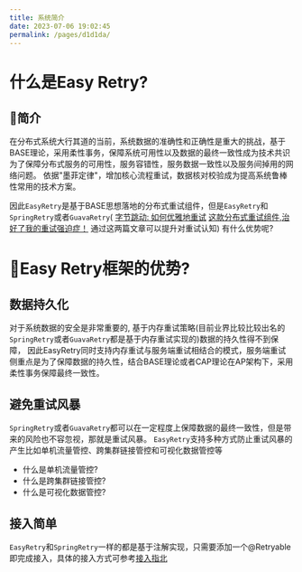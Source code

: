 ```yaml
---
title: 系统简介
date: 2023-07-06 19:02:45
permalink: /pages/d1d1da/
---
```


# 什么是Easy Retry?
## 🌈简介
在分布式系统大行其道的当前，系统数据的准确性和正确性是重大的挑战，基于BASE理论，采用柔性事务，保障系统可用性以及数据的最终一致性成为技术共识
为了保障分布式服务的可用性，服务容错性，服务数据一致性以及服务间掉用的网络问题。 依据"墨菲定律"，增加核心流程重试，数据核对校验成为提高系统鲁棒性常用的技术方案。

因此`EasyRetry`是基于BASE思想落地的分布式重试组件，但是`EasyRetry`和`SpringRetry`或者`GuavaRetry`(
[字节跳动: 如何优雅地重试](https://juejin.cn/post/6914091859463634951)
[这款分布式重试组件,治好了我的重试强迫症！](https://juejin.cn/post/7249607108043145274) 通过这两篇文章可以提升对重试认知) 有什么优势呢?

# 🌈Easy Retry框架的优势?
## 数据持久化
对于系统数据的安全是非常重要的, 基于内存重试策略(目前业界比较比较出名的`SpringRetry`或者`GuavaRetry`都是基于内存重试实现的)数据的持久性得不到保障，
因此EasyRetry同时支持内存重试与服务端重试相结合的模式，服务端重试侧重点是为了保障数据的持久性，结合BASE理论或者CAP理论在AP架构下，采用柔性事务保障最终一致性。

## 避免重试风暴
`SpringRetry`或者`GuavaRetry`都可以在一定程度上保障数据的最终一致性，但是带来的风险也不容忽视，那就是重试风暴。
`EasyRetry`支持多种方式防止重试风暴的产生比如单机流量管控、跨集群链接管控和可视化数据管控等
- 什么是单机流量管控?
- 什么是跨集群链接管控?
- 什么是可视化数据管控?

## 接入简单
`EasyRetry`和`SpringRetry`一样的都是基于注解实现，只需要添加一个@Retryable即完成接入，具体的接入方式可参考[接入指北](...)












